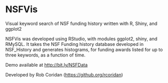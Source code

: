 NSFVis
======

Visual keyword search of NSF funding history written with R, Shiny, and ggplot2

NSFVis was developed using RStudio, with modules ggplot2, shiny, and RMySQL.  It takes the NSF Funding history database developed in NSF_History and generates histograms, for funding awards listed for up to three keywords, as a function of time.

Demo available at http://bit.ly/NSFData

Developed by Rob Coridan (https://github.org/rcoridan)
